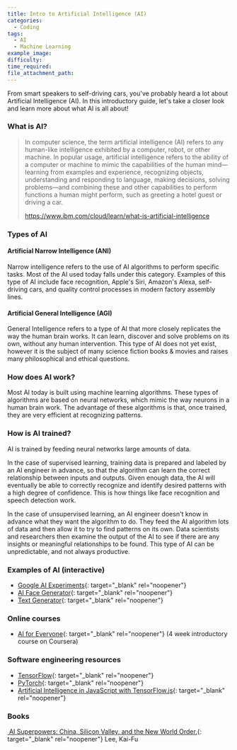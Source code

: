 ```yaml
---
title: Intro to Artificial Intelligence (AI)
categories:
  - Coding
tags:
  - AI
  - Machine Learning
example_image:
difficulty:
time_required:
file_attachment_path:
---
```


From smart speakers to self-driving cars, you've probably heard a lot about Artificial Intelligence (AI). In this introductory guide, let's take a closer look and learn more about what AI is all about\!

### What is AI?

> In computer science, the term artificial intelligence (AI) refers to any human-like intelligence exhibited by a computer, robot, or other machine. In popular usage, artificial intelligence refers to the ability of a computer or machine to mimic the capabilities of the human mind—learning from examples and experience, recognizing objects, understanding and responding to language, making decisions, solving problems—and combining these and other capabilities to perform functions a human might perform, such as greeting a hotel guest or driving a car.
>
>
> https://www.ibm.com/cloud/learn/what-is-artificial-intelligence

### Types of AI

#### Artificial Narrow Intelligence (ANI)

Narrow intelligence refers to the use of AI algorithms to perform specific tasks. Most of the AI used today falls under this category. Examples of this type of AI include face recognition, Apple's Siri, Amazon's Alexa, self-driving cars, and quality control processes in modern factory assembly lines.

#### Artificial General Intelligence (AGI)

General Intelligence refers to a type of AI that more closely replicates the way the human brain works. It can learn, discover and solve problems on its own, without any human intervention. This type of AI does not yet exist, however it is the subject of many science fiction books & movies and raises many philosophical and ethical questions.

### How does AI work?

Most AI today is built using machine learning algorithms. These types of algorithms are based on neural networks, which mimic the way neurons in a human brain work. The advantage of these algorithms is that, once trained, they are very efficient at recognizing patterns.

### How is AI trained?

AI is trained by feeding neural networks large amounts of data.

In the case of supervised learning, training data is prepared and labeled by an AI engineer in advance, so that the algorithm can learn the correct relationship between inputs and outputs. Given enough data, the AI will eventually be able to correctly recognize and identify desired patterns with a high degree of confidence. This is how things like face recognition and speech detection work.

In the case of unsupervised learning, an AI engineer doesn't know in advance what they want the algorithm to do. They feed the AI algorithm lots of data and then allow it to try to find patterns on its own. Data scientists and researchers then examine the output of the AI to see if there are any insights or meaningful relationships to be found. This type of AI can be unpredictable, and not always productive.

### Examples of AI (interactive)

* [Google AI Experiments](https://experiments.withgoogle.com/collection/ai){: target="_blank" rel="noopener"}
* [AI Face Generator](https://thispersondoesnotexist.com/){: target="_blank" rel="noopener"}
* [Text Generator](https://gpt2.ai-demo.xyz/){: target="_blank" rel="noopener"}

### Online courses

* [AI for Everyone](https://www.coursera.org/learn/ai-for-everyone){: target="_blank" rel="noopener"} (4 week introductory course on Coursera)

### Software engineering resources

* [TensorFlow](https://www.tensorflow.org/){: target="_blank" rel="noopener"}
* [PyTorch](https://pytorch.org/){: target="_blank" rel="noopener"}
* [Artificial Intelligence in JavaScript with TensorFlow.js](https://www.javascriptjanuary.com/blog/artificial-intelligence-in-javascript-with-tensorflowjs){: target="_blank" rel="noopener"}

### Books

[&nbsp;AI Superpowers: China, Silicon Valley, and the New World Order.](https://chipublib.bibliocommons.com/item/show/2028491126){: target="_blank" rel="noopener"} Lee, Kai-Fu

&nbsp;

&nbsp;

&nbsp;
